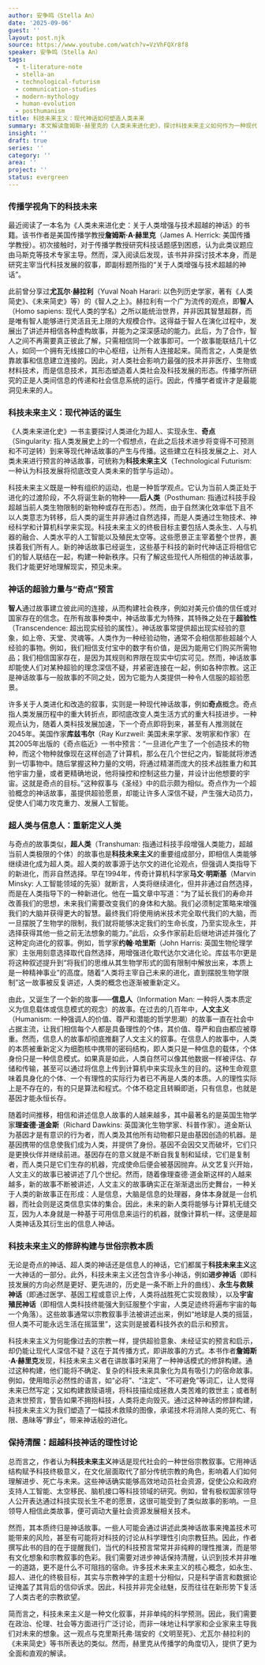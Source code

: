 ```yaml
---
author: 安争鸣（Stella An）
date: '2025-09-06'
guest: ''
layout: post.njk
source: https://www.youtube.com/watch?v=VzVhFQXr8f8
speaker: 安争鸣（Stella An）
tags:
  - t-literature-note
  - stella-an
  - technological-futurism
  - communication-studies
  - modern-mythology
  - human-evolution
  - posthumanism
title: 科技未来主义：现代神话如何塑造人类未来
summary: 本文解读詹姆斯·赫里克的《人类未来进化史》，探讨科技未来主义如何作为一种现代神话，通过叙事和传播，影响我们对进步、死亡与未来的理解，并警示其潜在风险。
insight: ''
draft: true
series: ''
category: ''
area: ''
project: ''
status: evergreen
---
```

### 传播学视角下的科技未来

最近阅读了一本名为《人类未来进化史：关于人类增强与技术超越的神话》的书籍。该书作者是美国传播学教授**詹姆斯·A·赫里克**（James A. Herrick: 美国传播学教授）。初次接触时，对于传播学教授研究科技话题感到困惑，认为此类议题应由马斯克等技术专家主导。然而，深入阅读后发现，该书并非探讨技术本身，而是研究主宰当代科技发展的叙事，即副标题所指的“关于人类增强与技术超越的神话”。

此前曾分享过**尤瓦尔·赫拉利**（Yuval Noah Harari: 以色列历史学家，著有《人类简史》、《未来简史》等）的《智人之上》。赫拉利有一个广为流传的观点，即**智人**（Homo sapiens: 现代人类的学名）之所以能统治世界，并非因其智慧超群，而是唯有智人能够进行灵活且无上限的大规模合作。这得益于智人在演化过程中，发展出了讲述并相信各种虚构故事，并能为之深深感动的能力。此后，为了合作，智人之间不再需要真正彼此了解，只需相信同一个故事即可。一个故事能联结几十亿人，如同一个拥有无线接口的中心枢纽，让所有人连接起来。简而言之，人类是依靠故事和信息建立连接的。因此，对人类社会影响力最强的技术并非医疗、生物或材料技术，而是信息技术，其形态塑造着人类社会及科技发展的形态。传播学所研究的正是人类间信息的传递和社会信息系统的运行。因此，传播学者或许才是最能洞见未来的人。

### 科技未来主义：现代神话的诞生

《人类未来进化史》一书主要探讨人类进化为超人、实现永生、**奇点**（Singularity: 指人类发展史上的一个假想点，在此之后技术进步将变得不可预测和不可逆转）到来等现代神话故事的产生与传播。这些建立在科技发展之上、对人类未来进行预言的神话故事，可统称为**科技未来主义**（Technological Futurism: 一种认为科技发展将彻底改变人类未来的哲学与运动）。

科技未来主义既是一种有组织的运动，也是一种哲学观点。它认为当前人类正处于进化的过渡阶段，不久将诞生新的物种——**后人类**（Posthuman: 指通过科技手段超越当前人类生物限制的新物种或存在形态）。然而，由于自然演化效率低下且不以人类意志为转移，后人类的诞生并非通过自然选择，而是人类通过生物技术、神经科学和计算机科学来实现。科技未来主义的终极目标主要包括人类永生、人与机器的融合、人类水平的人工智能以及殖民太空等。这些愿景正主宰着整个世界，裹挟着我们所有人。新的神话故事已经诞生，这些基于科技的新时代神话正将相信它们的智人联结在一起，构建一种新秩序。只有了解这些现代人所相信的神话故事，我们才能更好地理解现实，预见未来。

### 神话的超验力量与“奇点”预言

**智人**通过故事建立彼此间的连接，从而构建社会秩序，例如对美元价值的信任或对国家存在的信念。在所有故事种类中，神话故事尤为特殊，其特殊之处在于**超验性**（Transcendence: 超出现实经验的属性）。神话故事常提供超出现实经验的意象，如上帝、天堂、灵魂等。人类作为一种经验动物，通常不会相信那些超越个人经验的事物。例如，我们相信支付宝中的数字有价值，是因为能用它们购买所需物品；我们相信国家存在，是因为其规则和界限在现实中切实可见。然而，神话故事却能使人们对某种超验的理念深信不疑，并紧密连接在一起，例如各种宗教。这正是神话故事与一般故事的不同之处，因为它能为人类提供一种令人信服的超验愿景。

许多关于人类进化和改造的叙事，实则是一种现代神话故事，例如**奇点**概念。奇点指人类发展历程中的重大转折点，即彻底改变人类生活方式的重大科技进步。一种观点认为，随着人类科技发展加速，下一个奇点即将到来，甚至有人推测就在2045年。美国作家**库兹韦尔**（Ray Kurzweil: 美国未来学家、发明家和作家）在其2005年出版的《奇点临近》一书中预言：“一旦进化产生了一个创造技术的物种，而这个物种就像现在这样创造了计算机，那么在几个世纪之内，智能就将渗透到一切事物中。随后掌握这种力量的文明，将通过精湛而庞大的技术战胜重力和其他宇宙力量，或者更精确地说，他将操控和控制这些力量，并设计出他想要的宇宙。这就是奇点的目标。”这种叙事与《圣经》中的启示颇为相似。奇点作为一个超验概念的神话故事，虽提供超验愿景，却能让许多人深信不疑，产生强大动员力，促使人们竭力攻克重力、发展人工智能。

### 超人类与信息人：重新定义人类

与奇点的故事类似，**超人类**（Transhuman: 指通过科技手段增强人类能力，超越当前人类极限的个体）的故事也是**科技未来主义**的重要组成部分，即相信人类能够继续进化成为超人类。超人类的故事源于达尔文的进化论观点，但强调人类指导下的新进化，而非自然选择。早在1994年，传奇计算机科学家**马文·明斯基**（Marvin Minsky: 人工智能领域的先驱）就断言，人类将继续进化，但并非通过自然选择，而是在人类指导下的一种新进化。他在一篇文章中写道：“为了延长我们的寿命并改善我们的思想，未来我们需要改变我们的身体和大脑。我们必须制定策略来增强我们的大脑并获得更大的智慧。最终我们将使用纳米技术完全取代我们的大脑，而一旦摆脱了生物学的限制，我们就将能够决定我们的生命长度，乃至实现永生，并选择获得其他一些之前无法想象的能力。”此后，众多作家前赴后继地讲述并强化了这种定向进化的叙事。例如，哲学家**约翰·哈里斯**（John Harris: 英国生物伦理学家）主张用刻意选择取代自然选择，用增强进化取代达尔文进化论。库兹韦尔更是将这种叙述提升到“将我们的思维从其生物学形式的固有限制中解放出来，本质上是一种精神事业”的高度。随着“人类将主宰自己未来的进化，直到摆脱生物学限制”这一故事被反复讲述，人类的概念也逐渐被重新定义。

由此，又诞生了一个新的故事——**信息人**（Information Man: 一种将人类本质定义为信息载体或信息模式的观念）的故事。在过去的几百年中，**人文主义**（Humanism: 一种强调人的价值、尊严和潜能的哲学思潮）的故事一直在社会中占据主流，让我们相信每个人都是具备理性的个体，其价值、尊严和自由都应被尊重。然而，信息人的故事却彻底推翻了人文主义的叙事。在信息人的故事中，人类的本质被重新定义为细胞核中携带的密码结构，即人类只是一种信息的载体，个体身份只是一种信息模式。如果真是如此，人类自然可以像其他数据一样被评估、存储和传输，甚至可以通过将信息上传到计算机中来实现永生的目的。这种生命观意味着具身化的个体、一个有理性的实际行为者已不再是人类的本质。人的理性实际上是不存在的，有的只是算法和程式。个体不稳定且转瞬即逝，只有信息，也就是基因才能永恒长存。

随着时间推移，相信和讲述信息人故事的人越来越多，其中最著名的是英国生物学家**理查德·道金斯**（Richard Dawkins: 英国演化生物学家、科普作家）。道金斯认为基因才是有意识的行为者，而人类及其他所有动物都只是由基因创造的机器。是基因携带的信息使我们成为人类，并提供了身份。基因不会因交叉而破坏，它们只是更换伙伴并继续前进。基因存在的意义就是不断自我复制和延续，它们是复制者，而人类只是它们生存的机器，完成使命后便会被基因抛弃。从文艺复兴开始，人文主义的故事已被讲述了几个世纪。然而，随着像理查德·道金斯这样的人越来越多，新的故事不断被讲述，人文主义的故事确实正在渐渐退出历史舞台，一种关于人类的新故事正在形成：人是信息，大脑是信息的处理器，身体本身就是一台机器，而社会则是这类信息实体的集合。因此，未来的新人类将能够与计算机无缝交互，因为人本身就是一种基于可用信息来运行的机器，就像计算机一样。这便是超人类神话及其衍生出的信息人神话。

### 科技未来主义的修辞构建与世俗宗教本质

无论是奇点的神话、超人类的神话还是信息人的神话，它们都属于**科技未来主义**这一大神话的一部分。此外，科技未来主义还包含许多小神话，例如**进步神话**（即科技发展的方向必然是更好、更先进的，历史是一条不断上升的曲线）、**永生与救赎神话**（即通过医学、基因工程或意识上传，人类将战胜死亡实现救赎），以及**宇宙殖民神话**（即相信人类科技终能强大到征服整个宇宙，人类足迹终将遍布宇宙的每一个角落）。这些故事通常以宗教叙事手法被讲述出来，例如“地球是人类的摇篮，但人类不可能永远生活在摇篮里”，这实则是披着科技外衣的启示和预言。

科技未来主义为何能像过去的宗教一样，提供超验意象、未经证实的预言和启示，却仍能让现代人深信不疑？这在于其传播方式，即讲故事的方式。本书作者**詹姆斯·A·赫里克**发现，科技未来主义者在讲故事时采用了一种神话模式的修辞构建。通过这种构建，他们能将不确定、复杂的科技未来具象化为具有吸引力的宿命故事。例如，使用暗示必然性的语言，如“必将”、“注定”、“不可避免”等词汇，让人觉得未来已然写定；又如构建救赎语境，将科技描绘成拯救人类苦难的救世主；或者制造末世预言，警告如果不拥抱科技，人类将走向毁灭。通过这种神话的修辞构建，科技未来主义为我们塑造了一幅技术救赎的图像，承诺技术将消除人类的死亡、有限、愚昧等“罪业”，带来神话般的进化。

### 保持清醒：超越科技神话的理性讨论

总而言之，作者认为**科技未来主义**神话是现代社会的一种世俗宗教叙事。它用神话结构赋予科技终极意义，在文化层面取代了部分传统宗教的角色，影响着人们如何理解进步、死亡与未来。这些神话确实能够高效地动员社会资源，促使公众和政府支持人工智能、太空移民、脑机接口等科技领域的研究。例如，曾有极权国家领导人公开表达通过科技实现长生不老的愿景，这很可能受到了类似故事的影响。一旦领导人相信此类故事，便可调动大量社会资源发展相关技术。

然而，其本质终归是神话故事。一些人可能会通过讲述此类神话故事来掩盖技术可能带来的风险，甚至有可能将对科技的讨论从科学理性引向宗教狂热。因此，作者撰写此书的目的在于提醒我们，当代的科技预言常常并非纯粹的理性推演，而是带有文化想象和宗教叙事的色彩。我们需要对进步神话保持清醒，认识到技术并非唯一的道路，更不是什么不可阻挡的宿命。许多技术未来主义的核心概念，如永生、超人、进化的终极目标，其实与宗教神学的主题十分相似，只是科学语言和数据论证掩盖了其背后的信仰诉求。因此，科技并非完全祛魅，反而往往在新形势下复活了人类古老的宗教欲望。

简而言之，科技未来主义是一种文化叙事，并非单纯的科学预测。因此，我们需要在政治、伦理、社会等方面进行广泛讨论，而非一味地让科学家和企业家来主导我们对未来的想象。这一观点与克里斯托弗·瑞安的《文明至死》、尤瓦尔·赫拉利的《未来简史》等书所表达的类似。然而，赫里克从传播学的角度切入，提供了更为全面和直观的解读。